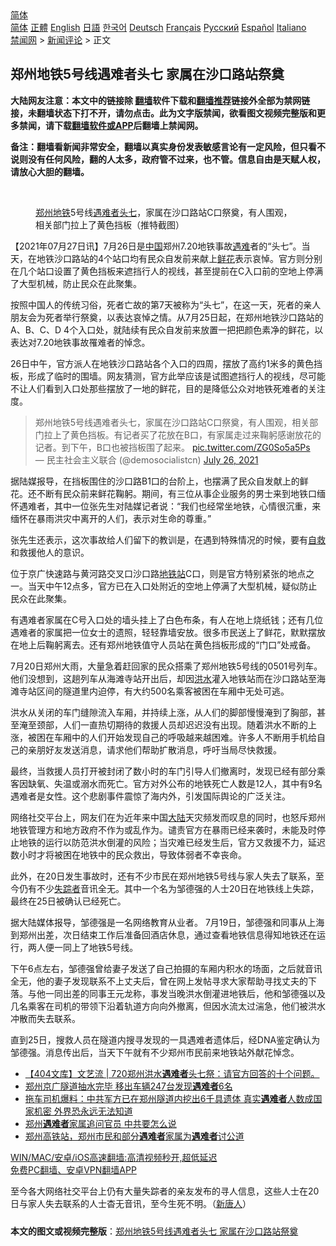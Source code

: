  <!-- 面包屑导航 --> <div class="breadcrumb"><!-- GTranslate: https://gtranslate.io/ -->  <div class="switcher notranslate">  <div class="selected">  <a href="#" onclick="return false;"> 简体</a>  </div>  <div class="option">  <a href="https://www.bannedbook.org" onclick="doGTranslate('zh-CN|zh-CN');jQuery('div.switcher div.selected a').html(jQuery(this).html());return false;" title="简体中文" class="nturl selected"> 简体</a>  <a href="https://www.bannedbook.org/zh-tw/" onclick="doGTranslate('zh-CN|zh-TW');jQuery('div.switcher div.selected a').html(jQuery(this).html());return false;" title="繁體中文" class="nturl"> 正體</a>  <a href="https://www.bannedbook.org/en/" onclick="doGTranslate('zh-CN|en');jQuery('div.switcher div.selected a').html(jQuery(this).html());return false;" title="English" class="nturl"> English</a>  <a href="https://www.bannedbook.org/ja/" onclick="doGTranslate('zh-CN|ja');jQuery('div.switcher div.selected a').html(jQuery(this).html());return false;" title="日本語" class="nturl"> 日語</a>  <a href="https://www.bannedbook.org/ko/" onclick="doGTranslate('zh-CN|ko');jQuery('div.switcher div.selected a').html(jQuery(this).html());return false;" title="한국어" class="nturl"> 한국어</a>  <a href="https://www.bannedbook.org/de/" onclick="doGTranslate('zh-CN|de');jQuery('div.switcher div.selected a').html(jQuery(this).html());return false;" title="Deutsch" class="nturl"> Deutsch</a>  <a href="https://www.bannedbook.org/fr/" onclick="doGTranslate('zh-CN|fr');jQuery('div.switcher div.selected a').html(jQuery(this).html());return false;" title="Français" class="nturl"> Français</a>  <a href="https://www.bannedbook.org/ru/" onclick="doGTranslate('zh-CN|ru');jQuery('div.switcher div.selected a').html(jQuery(this).html());return false;" title="Русский" class="nturl"> Русский</a>  <a href="https://www.bannedbook.org/es/" onclick="doGTranslate('zh-CN|es');jQuery('div.switcher div.selected a').html(jQuery(this).html());return false;" title="Español" class="nturl"> Español</a>  <a href="https://www.bannedbook.org/it/" onclick="doGTranslate('zh-CN|it');jQuery('div.switcher div.selected a').html(jQuery(this).html());return false;" title="Italiano" class="nturl"> Italiano</a>  </div>  </div>      <div class='breadcrumb-sub'><!-- Breadcrumb NavXT 6.3.0 --> <a href="https://www.bannedbook.org/" class="home">禁闻网</a> &gt; <a href="https://www.bannedbook.org/bnews/comments/" class="category">新闻评论</a> &gt; 正文</div></div><h2>郑州地铁5号线遇难者头七 家属在沙口路站祭奠</h2> <p class="notice"><b>大陆网友注意：本文中的链接除 <a href="https://github.com/bannedbook/fanqiang" >翻墙</a>软件下载和<a href="https://github.com/killgcd/justmysocks/blob/master/README.md">翻墙推荐</a>链接外全部为禁网链接，未翻墙状态下打不开，请勿点击。此为文字版禁闻，欲看图文视频完整版和更多禁闻，请下载<a href="https://github.com/bannedbook/fanqiang">翻墙软件或APP</a>后翻墙上禁闻网。</p><p>备注：翻墙看新闻非常安全，翻墙以真实身份发表敏感言论有一定风险，但只看不说则没有任何风险，翻的人太多，政府管不过来，也不管。信息自由是天赋人权，请放心大胆的翻墙。</b></p>  <div class="entry"> <br /> <figure><a href="https://i0.wp.com/upload-images-bucket-v64rleca837do.s3.eu-west-1.amazonaws.com/wp-content/uploads/2021/07/26230606/E7OOeaHVoAcvpPi.jpg?fit=1440%2C1080&#038;ssl=1" data-caption="郑州地铁5号线遇难者头七，家属在沙口路站C口祭奠，有人围观，相关部门拉上了黄色挡板（推特截图）"></a><figcaption class="wp-caption-text"><a href="https://www.bannedbook.org/bnews/tag/%e9%83%91%e5%b7%9e/" class="st_tag internal_tag" rel="tag" title="标签 郑州 下的日志">郑州</a><a href="https://www.bannedbook.org/bnews/tag/%e5%9c%b0%e9%93%81/" class="st_tag internal_tag" rel="tag" title="标签 地铁 下的日志">地铁</a>5号线<a href="https://www.bannedbook.org/bnews/tag/%E9%81%87%E9%9A%BE%E8%80%85/" class="st_tag internal_tag" rel="tag" title="标签 遇难者 下的日志">遇难者</a><a href="https://www.bannedbook.org/bnews/tag/%E5%A4%B4%E4%B8%83/" class="st_tag internal_tag" rel="tag" title="标签 头七 下的日志">头七</a>，家属在沙口路站C口祭奠，有人围观，相关部门拉上了黄色挡板（推特截图）</figcaption></figure> <p>【2021年07月27日讯】7月26日是<span class='wp_keywordlink_affiliate'><a href="https://www.bannedbook.org/" title="中国" target="_blank">中国</a></span>郑州7.20地铁事故<a href="https://www.bannedbook.org/bnews/tag/%E9%81%87%E9%9A%BE/" class="st_tag internal_tag" rel="tag" title="标签 遇难 下的日志">遇难</a>者的“头七”。当天，在地铁沙口路站的4个站口均有民众自发前来献上<a href="https://www.bannedbook.org/bnews/tag/%E9%B2%9C%E8%8A%B1/" class="st_tag internal_tag" rel="tag" title="标签 鲜花 下的日志">鲜花</a>表示哀悼。官方则分别在几个站口设置了黄色挡板来遮挡行人的视线，甚至提前在C入口前的空地上停满了大型机械，防止民众在此聚集。</p> <p>按照中国人的传统习俗，死者亡故的第7天被称为“头七”，在这一天，死者的亲人朋友会为死者举行祭奠，以表达哀悼之情。从7月25日起，在郑州地铁沙口路站的A、B、C、D 4个入口处，就陆续有民众自发前来放置一把把颜色素净的鲜花，以表达对7.20地铁事故罹难者的悼念。</p> <p>26日中午，官方派人在地铁沙口路站各个入口的四周，摆放了高约1米多的黄色挡板，形成了临时的围墙。网友猜测，官方此举应该是试图遮挡行人的视线，尽可能不让人们看到入口处那些摆放了一地的鲜花，目的是降低公众对地铁死难者的关注度。</p> <blockquote class="twitter-tweet" data-width="550" data-dnt="true"> 郑州地铁5号线遇难者头七，家属在沙口路站C口祭奠，有人围观，相关部门拉上了黄色挡板。有记者买了花放在B口，有家属走过来鞠躬感谢放花的记者。到下午，B口也被挡板围了起来。 <a href="https://t.co/ZG0So5a5Ps">pic.twitter.com/ZG0So5a5Ps</a><br/> &mdash; 民主社会主义联合 (@demosocialistcn) <a href="https://twitter.com/demosocialistcn/status/1419635042146340870?ref_src=twsrc%5Etfw">July 26, 2021</a><br/> </blockquote> <p>据陆媒报导，在挡板围住的沙口路B1口的台阶上，也摆满了民众自发献上的鲜花。还不断有民众前来鲜花鞠躬。期间，有三位从事企业服务的男士来到地铁口缅怀遇难者，其中一位张先生对陆媒记者说：“我们也经常坐地铁，心情很沉重，来缅怀在暴雨洪灾中离开的人们，表示对生命的尊重。”</p>  <p>张先生还表示，这次事故给人们留下的教训是，在遇到特殊情况的时候，要有<span class='wp_keywordlink'><a href="https://www.bannedbook.org/forum5/topic42.html" title="萨斯、诚信与自救" target="_blank">自救</a></span>和救援他人的意识。</p> <p>位于京广快速路与黄河路交叉口沙口路<a href="https://www.bannedbook.org/bnews/tag/%E5%9C%B0%E9%93%81%E7%AB%99/" class="st_tag internal_tag" rel="tag" title="标签 地铁站 下的日志">地铁站</a>C口，则是官方特别紧张的地点之一。当天中午12点多，官方已在入口处附近的空地上停满了大型机械，疑似防止民众在此聚集。</p> <p>有遇难者家属在C号入口处的墙头挂上了白色布条，有人在地上烧纸钱；还有几位遇难者的家属把一位女士的遗照，轻轻靠墙安放。很多市民送上了鲜花，默默摆放在地上后鞠躬离去。还有郑州地铁值守人员站在黄色挡板形成的“门口”处戒备。</p> <p>7月20日郑州大雨，大量急着赶回家的民众搭乘了郑州地铁5号线的0501号列车。他们没想到，这趟列车从海滩寺站开出后，却因<a href="https://www.bannedbook.org/bnews/tag/%e6%b4%aa%e6%b0%b4/" class="st_tag internal_tag" rel="tag" title="标签 洪水 下的日志">洪水</a>灌入地铁站而在沙口路站至海滩寺站区间的隧道里内迫停，有大约500名乘客被困在车厢中无处可逃。</p>  <p>洪水从关闭的车门缝隙流入车厢，并持续上涨，从人们的脚部慢慢淹到了胸部，甚至淹至颈部，人们一直热切期待的救援人员却迟迟没有出现。随着洪水不断的上涨，被困在车厢中的人们开始发现自己的呼吸越来越困难。许多人不断用手机给自己的亲朋好友发送消息，请求他们帮助扩散消息，呼吁当局尽快救援。</p> <p>最终，当救援人员打开被封闭了数小时的车门引导人们撤离时，发现已经有部分乘客因缺氧、失温或溺水而死亡。官方对外公布的地铁死亡人数是12人，其中有9名遇难者是女性。这个悲剧事件震惊了海内外，引发国际舆论的广泛关注。</p> <p>网络社交平台上，网友们在为近年来中国<span class='wp_keywordlink_affiliate'><a href="https://www.bannedbook.org/" title="大陆" target="_blank">大陆</a></span>天灾频发而叹息的同时，也怒斥郑州地铁管理方和地方政府不作为或乱作为。谴责官方在暴雨已经来袭时，未能及时停止地铁的运行以防范洪水倒灌的风险；当灾难已经发生后，官方又救援不力，延迟数小时才将被困在地铁中的民众救出，导致体弱者不幸丧命。</p> <p>此外，在20日发生事故时，还有不少市民在郑州地铁5号线与家人失去了联系，至今仍有不少<a href="https://www.bannedbook.org/bnews/tag/%E5%A4%B1%E8%B8%AA%E8%80%85/" class="st_tag internal_tag" rel="tag" title="标签 失踪者 下的日志">失踪者</a>音讯全无。其中一个名为邹德强的人士20日在地铁线上失踪，最终在25日被确认已经死亡。</p>  <p>据大陆媒体报导，邹德强是一名网络教育从业者。 7月19日，邹德强和同事从上海到郑州出差，次日结束工作后准备回酒店休息，通过查看地铁信息得知地铁还在运行，两人便一同上了地铁5号线。</p> <p>下午6点左右，邹德强曾给妻子发送了自己拍摄的车厢内积水的场面，之后就音讯全无，他的妻子发现联系不上丈夫后，曾在网上发帖寻求大家帮助寻找丈夫的下落。与他一同出差的同事王元龙称，事发当晚洪水倒灌进地铁后，他和邹德强以及几名乘客在司机的带领下沿着轨道方向向外撤离，但因水流太过湍急，他们被洪水冲散而失去联系。</p> <p>直到25日，搜救人员在隧道内搜寻发现的一具遇难者遗体后，经DNA鉴定确认为邹德强。消息传出后，当天下午就有不少郑州市民前来地铁站外献花悼念。</p> <ul class='op-related-articles' title='相关阅读'> <li><a href='https://www.bannedbook.org/bnews/baitai/20210727/1594782.html' target='_blank'>【404文库】文艺流 &#124; 720郑州洪水<b>遇难者</b>头七祭：请官方回答的十个问题。</a></li> <li><a href='https://www.bannedbook.org/bnews/headline/20210727/1594746.html' target='_blank'>郑州京广隧道抽水完毕 移出车辆247台发现<b>遇难者</b>6名</a></li> <li><a href='https://www.bannedbook.org/bnews/bannedvideo/20210726/1594235.html' target='_blank'>拖车司机爆料：中共军方已在郑州隧道内挖出6千具遗体  真实<b>遇难者</b>人数成国家机密 外界恐永远无法知道</a></li> <li><a href='https://www.bannedbook.org/bnews/ssgc/20210725/1594065.html' target='_blank'>郑州<b>遇难者</b>家属追问官员 中共要怎么说</a></li> <li><a href='https://www.bannedbook.org/bnews/bannedvideo/20210725/1593835.html' target='_blank'>郑州高铁站，郑州市民和部分<b>遇难者</b>家属为<b>遇难者</b>讨公道</a></li> </ul> <p class="texttj"> <a href="https://github.com/bannedbook/fanqiang/wiki/V2ray%E6%9C%BA%E5%9C%BA" target="_blank">WIN/MAC/安卓/iOS高速翻墙:高清视频秒开,超低延迟</a><br/> <a href="https://github.com/bannedbook/fanqiang/wiki/%E7%A6%81%E9%97%BB%E7%BD%91%E5%AE%89%E5%8D%93%E7%BF%BB%E5%A2%99%E6%96%B0%E9%97%BBAPP" target="_blank">免费PC翻墙、安卓VPN翻墙APP</a></p> <p>至今各大网络社交平台上仍有大量失踪者的亲友发布的寻人信息，这些人士在20日与家人失去联系的人士杳无音讯，至今生死不明。（<span class='wp_keywordlink_affiliate'><a href="https://www.ntdtv.com/" title="新唐人">新唐人</a></span>）</p><a name='sharetosocial'></a>  <div style="margin-bottom:5px;padding-bottom:5px;clear:both"> <div id="archive-pix-1" class="banner-ads"> <!-- AuctionX Display platform tag START --> <div id="26318x728x90x621x_ADSLOT2" clicktrack="%%CLICK_URL_ESC%%"></div> <!-- AuctionX Display platform tag END --> </div> <div id="archive-pix-2" class="banner-ads"> <!-- AuctionX Display platform tag START --> <div id="26315x300x250x621x_ADSLOT2" clicktrack="%%CLICK_URL_ESC%%"></div> <!-- AuctionX Display platform tag END --> </div> </div>  <div id="archive-pix-1" class="banner-ads"> <!-- AuctionX Display platform tag START --> <div id="26318x728x90x621x_ADSLOT3" clicktrack="%%CLICK_URL_ESC%%"></div> <!-- AuctionX Display platform tag END --> </div> <div><b>本文的图文或视频完整版</b>：<a href='https://www.bannedbook.org/bnews/comments/20210727/1594848.html'>郑州地铁5号线遇难者头七 家属在沙口路站祭奠</a></div>  </div><!--END ENTRY--> 